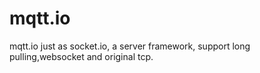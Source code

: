 mqtt.io
=======

mqtt.io just as socket.io, a server framework, support long pulling,websocket and original tcp.
